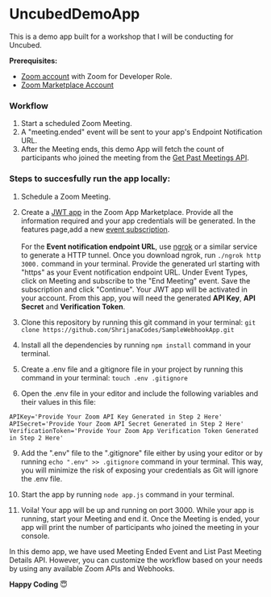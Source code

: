 # UncubedDemoApp
This is a demo app built for a workshop that I will be conducting for Uncubed.

**Prerequisites:**
* [Zoom account](https://zoom.us) with Zoom for Developer Role.
* [Zoom Marketplace Account](https://marketplace.zoom.us/docs/guides)


### Workflow

1. Start a scheduled Zoom Meeting.
2. A "meeting.ended" event will be sent to your app's Endpoint Notification URL. 
3. After the Meeting ends, this demo App will fetch the count of participants who joined the meeting from the [Get Past Meetings API](https://marketplace.zoom.us/docs/api-reference/zoom-api/meetings/pastmeetingdetails).

### Steps to succesfully run the app locally: 
1. Schedule a Zoom Meeting.

3. Create a [JWT app](https://marketplace.zoom.us/docs/guides/getting-started/app-types/create-jwt-app) in the Zoom App Marketplace. Provide all the information required and your app credentials will be generated. In the features page,add a new [event subscription](https://marketplace.zoom.us/docs/guides/getting-started/app-types/create-jwt-app#features). <br><br>For the **Event notification endpoint URL**, use [ngrok](https://ngrok.com/download) or a similar service to generate a HTTP tunnel. Once you download ngrok, run `./ngrok http 3000.` command in your terminal. Provide the generated url starting with "https" as your Event notification endpoint URL. Under Event Types, click on Meeting and subscribe to the "End Meeting" event. Save the subscription and click "Continue". Your JWT app will be activated in your account. From this app, you will need the generated **API Key**, **API Secret** and **Verification Token**. 


5. Clone this repository by running this git command in your terminal: `git clone https://github.com/ShrijanaCodes/SampleWebhookApp.git`
6. Install all the dependencies by running `npm install` command in your terminal.
7. Create a .env file and a gitignore file in your project by running this command in your terminal: `touch .env .gitignore`
8. Open the .env file in your editor and include the following variables and their values in this file:
```
APIKey='Provide Your Zoom API Key Generated in Step 2 Here'
APISecret='Provide Your Zoom API Secret Generated in Step 2 Here'
VerificationToken='Provide Your Zoom App Verification Token Generated in Step 2 Here'
```
9. Add the ".env" file to the ".gitignore" file either by using your editor or by running `echo ".env" >> .gitignore` command in your terminal. This way, you will minimize the risk of exposing your credentials as Git will ignore the .env file.

11. Start the app by running `node app.js` command in your terminal. 

12. Voila! Your app will be up and running on port 3000. While your app is running, start your Meeting and end it. Once the Meeting is ended, your app will print the number of participants who joined the meeting in your console.  

In this demo app, we have used Meeting Ended Event and List Past Meeting Details API. However, you can customize the workflow based on your needs by using any available Zoom APIs and Webhooks. 


 **Happy Coding** :innocent:	

